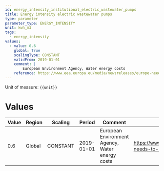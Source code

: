 ```yaml
---
id: energy_intensity_institutional_electric_wastewater_pumps
title: Energy intensity electric wastewater pumps
type: parameter
parameter_type: ENERGY_INTENSITY
unit: kwh_m3
tags:
  - energy_intensity
values:
  - value: 0.6
    global: True
    scalingType: CONSTANT
    validFrom: 2019-01-01
    comment: |
        European Environment Agency, Water energy costs
    reference: https://www.eea.europa.eu/media/newsreleases/europe-needs-to-use-water/key-facts/water-energy-costs
---
```



Unit of measure: `{{unit}}`


# Values


| Value | Region | Scaling | Period | Comment | Reference |
|-------|--------|---------|--------|---------|-----------|
| 0.6 | Global | CONSTANT | 2019-01-01 | European Environment Agency, Water energy costs | https://www.eea.europa.eu/media/newsreleases/europe-needs-to-use-water/key-facts/water-energy-costs |



